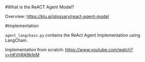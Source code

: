 #What is the ReACT Agent Model?

Overview: https://klu.ai/glossary/react-agent-model


#Implementation

`agent_langchain.py` contains the ReAct Agent Implementation using LangChain.

Implementation from scratch: https://www.youtube.com/watch?v=hKVhRA9kfeM


